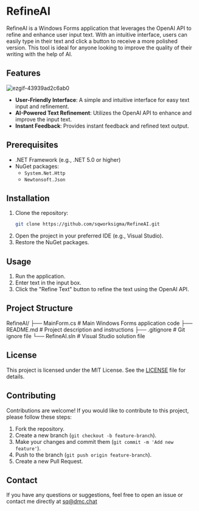 # RefineAI

RefineAI is a Windows Forms application that leverages the OpenAI API to refine and enhance user input text. With an intuitive interface, users can easily type in their text and click a button to receive a more polished version. This tool is ideal for anyone looking to improve the quality of their writing with the help of AI.

## Features

![ezgif-43939ad2c6ab0](https://github.com/user-attachments/assets/18452e7b-3ee7-4179-9875-4f4b2768a027)


- **User-Friendly Interface**: A simple and intuitive interface for easy text input and refinement.
- **AI-Powered Text Refinement**: Utilizes the OpenAI API to enhance and improve the input text.
- **Instant Feedback**: Provides instant feedback and refined text output.

## Prerequisites

- .NET Framework (e.g., .NET 5.0 or higher)
- NuGet packages:
  - `System.Net.Http`
  - `Newtonsoft.Json`

## Installation

1. Clone the repository:
    ```sh
    git clone https://github.com/sqworksigma/RefineAI.git
    ```
2. Open the project in your preferred IDE (e.g., Visual Studio).
3. Restore the NuGet packages.

## Usage

1. Run the application.
2. Enter text in the input box.
3. Click the "Refine Text" button to refine the text using the OpenAI API.

## Project Structure

RefineAI/
├── MainForm.cs       # Main Windows Forms application code
├── README.md         # Project description and instructions
├── .gitignore        # Git ignore file
└── RefineAI.sln      # Visual Studio solution file




## License

This project is licensed under the MIT License. See the [LICENSE](LICENSE) file for details.

## Contributing

Contributions are welcome! If you would like to contribute to this project, please follow these steps:

1. Fork the repository.
2. Create a new branch (`git checkout -b feature-branch`).
3. Make your changes and commit them (`git commit -m 'Add new feature'`).
4. Push to the branch (`git push origin feature-branch`).
5. Create a new Pull Request.

## Contact

If you have any questions or suggestions, feel free to open an issue or contact me directly at sq@dmc.chat








